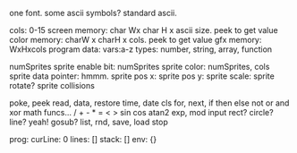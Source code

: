 
one font.
some ascii symbols? standard ascii.

cols: 0-15
screen memory: char Wx char H x ascii size. peek to get value
color memory: charW x charH x cols. peek to get value
gfx memory: WxHxcols
program data:
vars:a-z
types: number, string, array, function

numSprites
sprite enable bit: numSprites
sprite color: numSprites, cols
sprite data pointer: hmmm.
sprite pos x:
sprite pos y:
sprite scale:
sprite rotate?
sprite collisions

poke, peek
read, data, restore
time, date
cls
for, next, if then else
not or and xor
math funcs... / + - * = < > sin cos atan2
exp, mod
input
rect? circle? line? yeah!
gosub?
list, rnd,
save, load
stop


prog:
curLine: 0
lines: []
stack: []
env: {}
